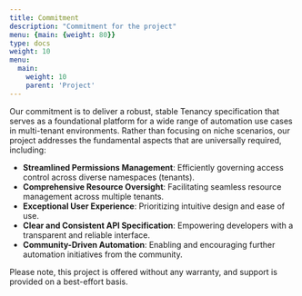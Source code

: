 ```yaml
---
title: Commitment
description: "Commitment for the project"
menu: {main: {weight: 80}}
type: docs
weight: 10
menu:
  main:
    weight: 10
    parent: 'Project'
---
```


Our commitment is to deliver a robust, stable Tenancy specification that serves as a foundational platform for a wide range of automation use cases in multi-tenant environments. Rather than focusing on niche scenarios, our project addresses the fundamental aspects that are universally required, including:

* **Streamlined Permissions Management**: Efficiently governing access control across diverse namespaces (tenants).
* **Comprehensive Resource Oversight**: Facilitating seamless resource management across multiple tenants.
* **Exceptional User Experience**: Prioritizing intuitive design and ease of use.
* **Clear and Consistent API Specification**: Empowering developers with a transparent and reliable interface.
* **Community-Driven Automation**: Enabling and encouraging further automation initiatives from the community.

Please note, this project is offered without any warranty, and support is provided on a best-effort basis.